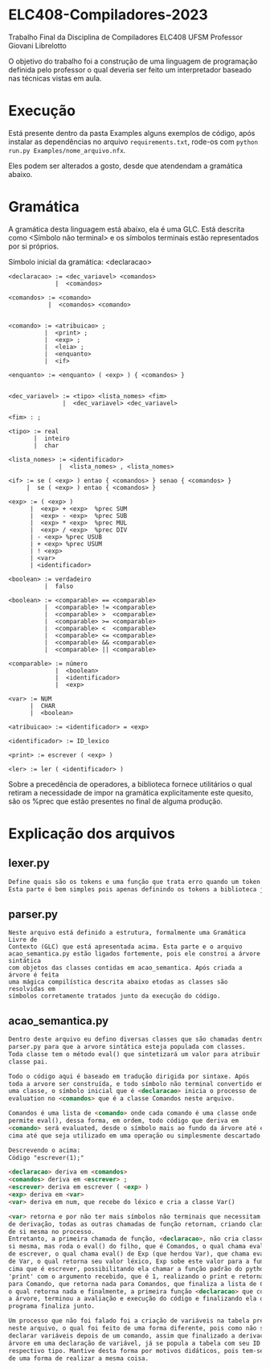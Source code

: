 # ELC408-Compiladores-2023
Trabalho Final da Disciplina de Compiladores ELC408 UFSM Professor Giovani Librelotto

O objetivo do trabalho foi a construção de uma linguagem de programação definida pelo professor o qual deveria ser feito um interpretador baseado nas técnicas vistas em aula.


# Execução
Está presente dentro da pasta Examples alguns exemplos de código, após instalar as dependências no arquivo `requirements.txt`, rode-os com `python run.py Examples/nome_arquivo.nfx`.

Eles podem ser alterados a gosto, desde que atendendam a gramática abaixo.

# Gramática

A gramática desta linguagem está abaixo, ela é uma GLC. Está descrita como <Símbolo não terminal> e os símbolos terminais estão representados por si próprios.

Símbolo inicial da gramática: \<declaracao>
```
<declaracao> := <dec_variavel> <comandos>
             |  <comandos>

<comandos> := <comando>
           |  <comandos> <comando>


<comando> := <atribuicao> ;
          |  <print> ;
          |  <exp> ;
          |  <leia> ;
          |  <enquanto>
          |  <if>

<enquanto> := <enquanto> ( <exp> ) { <comandos> }


<dec_variavel> := <tipo> <lista_nomes> <fim>
               |  <dec_variavel> <dec_variavel>

<fim> : ;

<tipo> := real
       |  inteiro
       |  char

<lista_nomes> := <identificador>
              |  <lista_nomes> , <lista_nomes>

<if> := se ( <exp> ) entao { <comandos> } senao { <comandos> }
     |  se ( <exp> ) entao { <comandos> }

<exp> := ( <exp> )
      |  <exp> + <exp>  %prec SUM
      |  <exp> - <exp>  %prec SUB
      |  <exp> * <exp>  %prec MUL
      |  <exp> / <exp>  %prec DIV
      | - <exp> %prec USUB
      | + <exp> %prec USUM
      | ! <exp>
      | <var>
      | <identificador>

<boolean> := verdadeiro
          |  falso

<boolean> := <comparable> == <comparable>
          |  <comparable> != <comparable>
          |  <comparable> >  <comparable>
          |  <comparable> >= <comparable>
          |  <comparable> <  <comparable>
          |  <comparable> <= <comparable>
          |  <comparable> && <comparable>
          |  <comparable> || <comparable>

<comparable> := número
             |  <boolean>
             |  <identificador>
             |  <exp>

<var> := NUM
      |  CHAR
      |  <boolean>

<atribuicao> := <identificador> = <exp>

<identificador> := ID_lexico

<print> := escrever ( <exp> )

<ler> := ler ( <identificador> )
```

Sobre a precedência de operadores, a biblioteca fornece utilitários o qual retiram a necessidade de impor na gramática explicitamente este quesito, são os %prec que estão presentes no final de alguma produção.

# Explicação dos arquivos

## lexer.py
```md
Define quais são os tokens e uma função que trata erro quando um token não é reconhecido.
Esta parte é bem simples pois apenas definindo os tokens a biblioteca já faz todo o restante.
```
## parser.py
```
Neste arquivo está definido a estrutura, formalmente uma Gramática Livre de
Contexto (GLC) que está apresentada acima. Esta parte e o arquivo
acao_semantica.py estão ligados fortemente, pois ele constroi a árvore sintática
com objetos das classes contidas em acao_semantica. Após criada a árvore é feita
uma mágica compilística descrita abaixo etodas as classes são resolvidas em
símbolos corretamente tratados junto da execução do código.
```
## acao_semantica.py
```md
Dentro deste arquivo eu defino diversas classes que são chamadas dentro do
parser.py para que a arvore sintática esteja populada com classes.
Toda classe tem o método eval() que sintetizará um valor para atribuir à
classe pai.

Todo o código aqui é baseado em tradução dirigida por sintaxe. Após 
toda a arvore ser construída, e todo símbolo não terminal convertido em 
uma classe, o símbolo inicial que é <declaracao> inicia o processo de 
evaluation no <comandos> que é a classe Comandos neste arquivo.

Comandos é uma lista de <comando> onde cada comando é uma classe onde 
permite eval(), dessa forma, em ordem, todo código que deriva em 
<comando> será evaluated, desde o símbolo mais ao fundo da árvore até em
cima até que seja utilizado em uma operação ou simplesmente descartado.

Descrevendo o acima:
Código "escrever(1);"

<declaracao> deriva em <comandos>
<comandos> deriva em <escrever> ;
<escrever> deriva em escrever ( <exp> )
<exp> deriva em <var>
<var> deriva em num, que recebe do léxico e cria a classe Var()

<var> retorna e por não ter mais símbolos não terminais que necessitam 
de derivação, todas as outras chamadas de função retornam, criando classes
de si mesma no processo.
Entretanto, a primeira chamada de função, <declaracao>, não cria classe de
si mesma, mas roda o eval() do filho, que é Comandos, o qual chama eval()
de escrever, o qual chama eval() de Exp (que herdou Var), que chama eval()
de Var, o qual retorna seu valor léxico, Exp sobe este valor para a função de 
cima que é escrever, possibilitando ela chamar a função padrão do python
'print' com o argumento recebido, que é 1, realizando o print e retornando nada
para Comando, que retorna nada para Comandos, que finaliza a lista de Comando,
o qual retorna nada e finalmente, a primeira função <declaracao> que construiu
a árvore, terminou a avaliação e execução do código e finalizando ela o
programa finaliza junto.

Um processo que não foi falado foi a criação de variáveis na tabela presente
neste arquivo, o qual foi feito de uma forma diferente, pois como não se pode
declarar variáveis depois de um comando, assim que finalizado a derivação da
árvore em uma declaração de variável, já se popula a tabela com seu ID e 
respectivo tipo. Mantive desta forma por motivos didáticos, pois tem-se mais
de uma forma de realizar a mesma coisa.
```